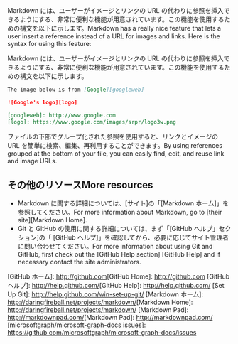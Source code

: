 <span data-ttu-id="eb351-p138">Markdown には、ユーザーがイメージとリンクの URL の代わりに参照を挿入できるようにする、非常に便利な機能が用意されています。この機能を使用するための構文を以下に示します。</span><span class="sxs-lookup"><span data-stu-id="eb351-p138">Markdown has a really nice feature that lets a user insert a reference instead of a URL for images and links. Here is the syntax for using this feature:</span></span>

Markdown には、ユーザーがイメージとリンクの URL の代わりに参照を挿入できるようにする、非常に便利な機能が用意されています。この機能を使用するための構文を以下に示します。

```markdown
The image below is from [Google][googleweb]

![Google's logo][logo]

[googleweb]: http://www.google.com
[logo]: https://www.google.com/images/srpr/logo3w.png
```

<span data-ttu-id="eb351-261">ファイルの下部でグループ化された参照を使用すると、リンクとイメージの URL を簡単に検索、編集、再利用することができます。</span><span class="sxs-lookup"><span data-stu-id="eb351-261">By using references grouped at the bottom of your file, you can easily find, edit, and reuse link and image URLs.</span></span>


## <span data-ttu-id="eb351-262">その他のリソース</span><span class="sxs-lookup"><span data-stu-id="eb351-262">More resources</span></span>
<a id="more-resources" class="xliff"></a>

* <span data-ttu-id="eb351-263">Markdown に関する詳細については、[サイト]の「[Markdown ホーム]」を参照してください。</span><span class="sxs-lookup"><span data-stu-id="eb351-263">For more information about Markdown, go to [their site][Markdown Home].</span></span>
* <span data-ttu-id="eb351-264">Git と GitHub の使用に関する詳細については、まず「[GitHub ヘルプ」セクション]の「 [GitHub ヘルプ]」を確認してから、必要に応じてサイト管理者に問い合わせてください。</span><span class="sxs-lookup"><span data-stu-id="eb351-264">For more information about using Git and GitHub, first check out the [GitHub Help section] [GitHub Help] and if necessary contact the site administrators.</span></span>

<span data-ttu-id="eb351-265">[GitHub ホーム]: http://github.com</span><span class="sxs-lookup"><span data-stu-id="eb351-265">[GitHub Home]: http://github.com</span></span>
<span data-ttu-id="eb351-266">[GitHub ヘルプ]: http://help.github.com/</span><span class="sxs-lookup"><span data-stu-id="eb351-266">[GitHub Help]: http://help.github.com/</span></span>
[Set Up Git]: http://help.github.com/win-set-up-git/
<span data-ttu-id="eb351-267">[Markdown ホーム]: http://daringfireball.net/projects/markdown/</span><span class="sxs-lookup"><span data-stu-id="eb351-267">[Markdown Home]: http://daringfireball.net/projects/markdown/</span></span>
<span data-ttu-id="eb351-268">[Markdown Pad]: http://markdownpad.com/</span><span class="sxs-lookup"><span data-stu-id="eb351-268">[Markdown Pad]: http://markdownpad.com/</span></span>
[microsoftgraph/microsoft-graph-docs issues]: https://github.com/microsoftgraph/microsoft-graph-docs/issues
